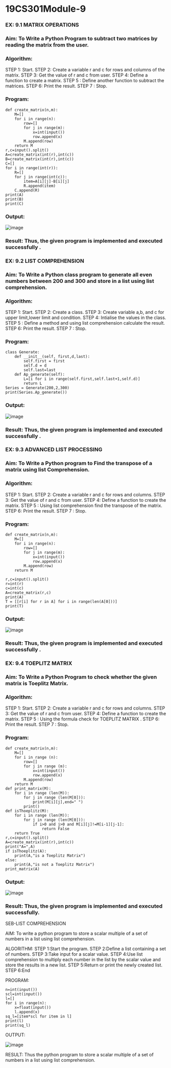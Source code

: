 # 19CS301Module-9
### EX: 9.1  MATRIX OPERATIONS

### Aim: To Write a Python Program to subtract two matrices by reading the matrix from the user.

### Algorithm: 
STEP 1: Start.
STEP 2: Create a variable r and c for rows and columns of the matrix.
STEP 3: Get the value of r and c from user.
STEP 4: Define a function to create a matrix.
STEP 5 : Define another function to subtract the matrices.
STEP 6: Print the result.
STEP 7 : Stop.

### Program:
```
def create_matrix(n,m):
    M=[]
    for i in range(n):
        row=[]
        for j in range(m):
            x=int(input())
            row.append(x)
        M.append(row)
    return M
r,c=input().split()
A=create_matrix(int(r),int(c))
B=create_matrix(int(r),int(c))
C=[]
for i in range(int(r)):
    R=[]
    for j in range(int(c)):
        item=A[i][j]-B[i][j]
        R.append(item)
    C.append(R)
print(A)
print(B)
print(C)
```
### Output:
![image](https://github.com/user-attachments/assets/b1125b13-d26e-4404-acce-7dd2c1d2011c)

### Result: Thus, the given program is implemented and executed successfully .

### EX: 9.2 LIST COMPREHENSION

### Aim: To Write a Python class program to generate all even numbers between 200 and 300 and store in a list using list comprehension.

### Algorithm:
STEP 1: Start.
STEP 2: Create a class.
STEP 3: Create variable a,b, and c for upper limit,lower limit and condition.
STEP 4: Intialise the values in the class.
STEP 5 : Define a method and using list comprehension calculate the result.
STEP 6: Print the result.
STEP 7 : Stop.

### Program:
```
class Generate:
    def __init__(self, first,d,last):
        self.first = first
        self.d = d
        self.last=last
    def Ap_generate(self):
        L=[i for i in range(self.first,self.last+1,self.d)]
        return L
Series = Generate(200,2,300)
print(Series.Ap_generate())

```
### Output:
 ![image](https://github.com/user-attachments/assets/a9707d46-2d47-4472-a6b3-b407a6f6ef71)

### Result: Thus, the given program is implemented and executed successfully .

### EX: 9.3 ADVANCED LIST PROCESSING

### Aim: To Write a Python program to Find the transpose of a matrix using list Comprehension.

### Algorithm:

STEP 1: Start.
STEP 2: Create a variable r and c for rows and columns. 
STEP 3: Get the value of r and c from user.
STEP 4: Define a function to create the matrix.
STEP 5 : Using list comprehension find the transpose of the matrix.
STEP 6: Print the result.
STEP 7 : Stop.

### Program:
```
def create_matrix(n,m):
    M=[]
    for i in range(n):
        row=[]
        for j in range(m):
            x=int(input())
            row.append(x)
        M.append(row)
    return M
    
r,c=input().split()
r=int(r)
c=int(c)
A=create_matrix(r,c)
print(A)
T = [[r[i] for r in A] for i in range(len(A[0]))]
print(T)

```
### Output:
![image](https://github.com/user-attachments/assets/411a227a-f44d-4b1a-b489-c7592dddbb67)

### Result: Thus, the given program is implemented and executed successfully .
 
### EX: 9.4 TOEPLITZ MATRIX

### Aim: To Write a Python Program to check whether the given matrix is Toeplitz Matrix.

### Algorithm:
STEP 1: Start.
STEP 2: Create a variable r and c for rows and columns.
STEP 3: Get the value of r and c from user.
STEP 4: Define a function to create the matrix.
STEP 5 : Using the formula check for TOEPLITZ MATRIX .
STEP 6: Print the result.
STEP 7 : Stop.

### Program:
```
def create_matrix(n,m):
    M=[]
    for i in range (n):
        row=[]
        for j in range (m):
            x=int(input())
            row.append(x)
        M.append(row)
    return M
def print_matrix(M):
    for i in range (len(M)):
        for j in range (len(M[0])):
            print(M[i][j],end=" ")
        print()
def isThoeplitz(M):
    for i in range (len(M)):
        for j in range (len(M[0])):
            if i>0 and j>0 and M[i][j]!=M[i-1][j-1]:
                return False
    return True
r,c=input().split()
A=create_matrix(int(r),int(c))
print("A=",A)
if isThoeplitz(A):
    print(A,"is a Toeplitz Matrix")
else:
    print(A,"is not a Toeplitz Matrix")
print_matrix(A)

```
### Output:

![image](https://github.com/user-attachments/assets/0fb8f81b-ab07-4b3e-b273-035a0f38566d)

### Result: Thus, the given program is implemented and executed successfully.
 
SEB-LIST COMPREHENSION

AIM:
To write a python program to store a scalar multiple of a set of numbers  in a list using list
comprehension.

ALGORITHM:
STEP 1:Start the program.
STEP 2:Define a list containing a set of numbers.
STEP 3:Take input for a scalar value.
STEP 4:Use list comprehension to multiply each number in the list by the scalar value and store
the results in a new list.
STEP 5:Return or print the newly created list.
STEP 6:End


PROGRAM:

```
n=int(input())
scl=int(input())
l=[]
for i in range(n):
    x=float(input())
    l.append(x)
sq_l=[item*scl for item in l]
print(l)
print(sq_l)
```

OUTPUT:

![image](https://github.com/user-attachments/assets/c0e9d278-9057-4c54-a439-4e64fdeeeeb0)


RESULT: Thus the python program to store a scalar multiple of a set of numbers  in a list using
list comprehension. 

